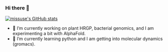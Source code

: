 ### Hi there 👋

[![missuse's GitHub stats](https://github-readme-stats.vercel.app/api?username=missuse&show_icons=true&theme=dark)](https://github.com/anuraghazra/github-readme-stats)

- 🔭 I’m currently working on plant HRGP, bacterial genomics, and I am experimenting a bit with AlphaFold.
- 🌱 I’m currently learning python and I am getting into molecular dynamics (gromacs).

<!--
**missuse/missuse** is a ✨ _special_ ✨ repository because its `README.md` (this file) appears on your GitHub profile.

Here are some ideas to get you started:

- 🔭 I’m currently working on ...
- 🌱 I’m currently learning ...
- 👯 I’m looking to collaborate on ...
- 🤔 I’m looking for help with ...
- 💬 Ask me about ...
- 📫 How to reach me: ...
- 😄 Pronouns: ...
- ⚡ Fun fact: ...
-->
